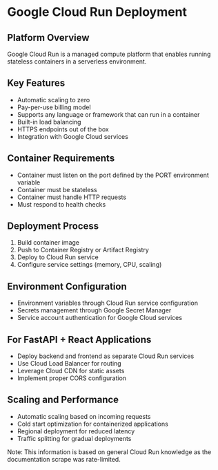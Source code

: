 # Google Cloud Run Deployment

## Platform Overview
Google Cloud Run is a managed compute platform that enables running stateless containers in a serverless environment.

## Key Features
- Automatic scaling to zero
- Pay-per-use billing model
- Supports any language or framework that can run in a container
- Built-in load balancing
- HTTPS endpoints out of the box
- Integration with Google Cloud services

## Container Requirements
- Container must listen on the port defined by the PORT environment variable
- Container must be stateless
- Container must handle HTTP requests
- Must respond to health checks

## Deployment Process
1. Build container image
2. Push to Container Registry or Artifact Registry
3. Deploy to Cloud Run service
4. Configure service settings (memory, CPU, scaling)

## Environment Configuration
- Environment variables through Cloud Run service configuration
- Secrets management through Google Secret Manager
- Service account authentication for Google Cloud services

## For FastAPI + React Applications
- Deploy backend and frontend as separate Cloud Run services
- Use Cloud Load Balancer for routing
- Leverage Cloud CDN for static assets
- Implement proper CORS configuration

## Scaling and Performance
- Automatic scaling based on incoming requests
- Cold start optimization for containerized applications
- Regional deployment for reduced latency
- Traffic splitting for gradual deployments

Note: This information is based on general Cloud Run knowledge as the documentation scrape was rate-limited.